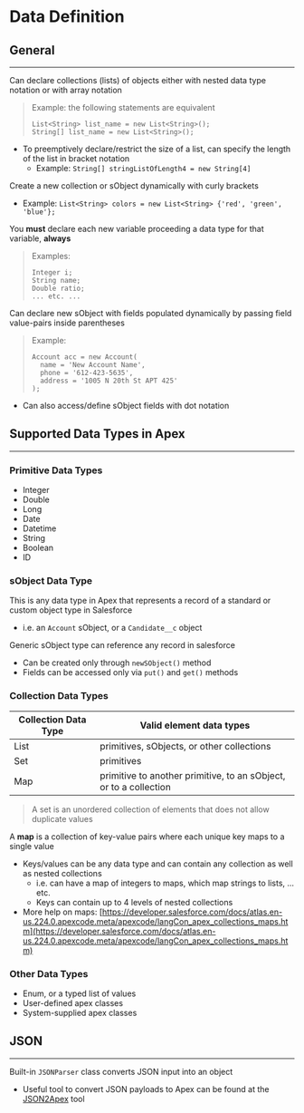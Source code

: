 # Data Definition

## General

---

Can declare collections (lists) of objects either with nested data type notation or with array notation

> Example: the following statements are equivalent
>
>     List<String> list_name = new List<String>();
>     String[] list_name = new List<String>();

- To preemptively declare/restrict the size of a list, can specify the length of the list in bracket notation
  - Example: `String[] stringListOfLength4 = new String[4]`

Create a new collection or sObject dynamically with curly brackets

- Example: `List<String> colors = new List<String> {'red', 'green', 'blue'};`

You **must** declare each new variable proceeding a data type for that variable, **always**

> Examples:
>
>     Integer i;
>     String name;
>     Double ratio;
>     ... etc. ...

Can declare new sObject with fields populated dynamically by passing field value-pairs inside parentheses

> Example:
>
>     Account acc = new Account(
>       name = 'New Account Name',
>       phone = '612-423-5635',
>       address = '1005 N 20th St APT 425'
>     );

- Can also access/define sObject fields with dot notation

## Supported Data Types in Apex

---

### Primitive Data Types

- Integer
- Double
- Long
- Date
- Datetime
- String
- Boolean
- ID

### sObject Data Type

This is any data type in Apex that represents a record of a standard or custom object type in Salesforce

- i.e. an `Account` sObject, or a `Candidate__c` object

Generic sObject type can reference any record in salesforce

- Can be created only through `newSObject()` method
- Fields can be accessed only via `put()` and `get()` methods

### Collection Data Types

| **Collection Data Type** | **Valid element data types** |
| --- | --- |
| List | primitives, sObjects, or other collections |
| Set | primitives |
| Map | primitive to another primitive, to an sObject, or to a collection |

> A set is an unordered collection of elements that does not allow duplicate values

A **map** is a collection of key-value pairs where each unique key maps to a single value

- Keys/values can be any data type and can contain any collection as well as nested collections
  - i.e. can have a map of integers to maps, which map strings to lists, ... etc.
  - Keys can contain up to 4 levels of nested collections
- More help on maps: [https://developer.salesforce.com/docs/atlas.en-us.224.0.apexcode.meta/apexcode/langCon_apex_collections_maps.htm](https://developer.salesforce.com/docs/atlas.en-us.224.0.apexcode.meta/apexcode/langCon_apex_collections_maps.htm)

### Other Data Types

- Enum, or a typed list of values  
- User-defined apex classes  
- System-supplied apex classes  

## JSON

---

Built-in `JSONParser` class converts JSON input into an object

- Useful tool to convert JSON payloads to Apex can be found at the [JSON2Apex](https://json2apex.herokuapp.com/) tool
